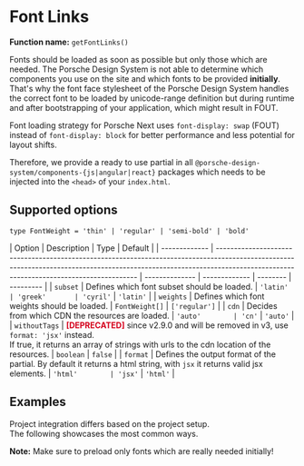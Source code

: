 # Font Links

**Function name:** `getFontLinks()`

Fonts should be loaded as soon as possible but only those which are needed. The Porsche Design System is not able to
determine which components you use on the site and which fonts to be provided **initially**. That's why the font face
stylesheet of the Porsche Design System handles the correct font to be loaded by unicode-range definition but during
runtime and after bootstrapping of your application, which might result in FOUT.

Font loading strategy for Porsche Next uses `font-display: swap` (FOUT) instead of `font-display: block` for better
performance and less potential for layout shifts.

Therefore, we provide a ready to use partial in all `@porsche-design-system/components-{js|angular|react}` packages
which needs to be injected into the `<head>` of your `index.html`.

## Supported options

`type FontWeight = 'thin' | 'regular' | 'semi-bold' | 'bold'`

| Option        | Description                                                                                                                                                                                                          | Type           | Default       |
| ------------- | -------------------------------------------------------------------------------------------------------------------------------------------------------------------------------------------------------------------- | -------------- | ------------- | -------- | --------- |
| `subset`      | Defines which font subset should be loaded.                                                                                                                                                                          | `'latin'       | 'greek'       | 'cyril'` | `'latin'` |
| `weights`     | Defines which font weights should be loaded.                                                                                                                                                                         | `FontWeight[]` | `['regular']` |
| `cdn`         | Decides from which CDN the resources are loaded.                                                                                                                                                                     | `'auto'        | 'cn'`         | `'auto'` |
| `withoutTags` | <span style='color:#d5001c'>**[DEPRECATED]**</span> since v2.9.0 and will be removed in v3, use `format: 'jsx'` instead.<br/>If true, it returns an array of strings with urls to the cdn location of the resources. | `boolean`      | `false`       |
| `format`      | Defines the output format of the partial. By default it returns a html string, with `jsx` it returns valid jsx elements.                                                                                             | `'html'        | 'jsx'`        | `'html'` |

## Examples

Project integration differs based on the project setup.  
The following showcases the most common ways.

**Note:** Make sure to preload only fonts which are really needed initially!

<PartialDocs name="getFontLinks" :params="params"></PartialDocs>

<script lang="ts">
import Vue from 'vue';
import Component from 'vue-class-component';

@Component
export default class Code extends Vue {
  public params = [
    { 
      value: "{ weights: ['regular', 'semi-bold'] }"
    },
    { 
      value: "{ cdn: 'cn' ",
      comment: 'force using China CDN'
    },
  ];
}
</script>
